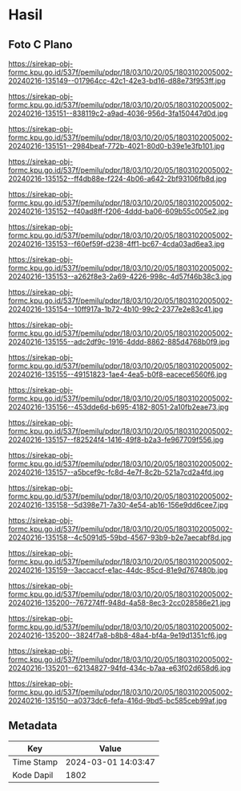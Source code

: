 # Hasil

## Foto C Plano

https://sirekap-obj-formc.kpu.go.id/537f/pemilu/pdpr/18/03/10/20/05/1803102005002-20240216-135149--017964cc-42c1-42e3-bd16-d88e73f953ff.jpg

https://sirekap-obj-formc.kpu.go.id/537f/pemilu/pdpr/18/03/10/20/05/1803102005002-20240216-135151--838119c2-a9ad-4036-956d-3fa150447d0d.jpg

https://sirekap-obj-formc.kpu.go.id/537f/pemilu/pdpr/18/03/10/20/05/1803102005002-20240216-135151--2984beaf-772b-4021-80d0-b39e1e3fb101.jpg

https://sirekap-obj-formc.kpu.go.id/537f/pemilu/pdpr/18/03/10/20/05/1803102005002-20240216-135152--ff4db88e-f224-4b06-a642-2bf93106fb8d.jpg

https://sirekap-obj-formc.kpu.go.id/537f/pemilu/pdpr/18/03/10/20/05/1803102005002-20240216-135152--f40ad8ff-f206-4ddd-ba06-609b55c005e2.jpg

https://sirekap-obj-formc.kpu.go.id/537f/pemilu/pdpr/18/03/10/20/05/1803102005002-20240216-135153--f60ef59f-d238-4ff1-bc67-4cda03ad6ea3.jpg

https://sirekap-obj-formc.kpu.go.id/537f/pemilu/pdpr/18/03/10/20/05/1803102005002-20240216-135153--a262f8e3-2a69-4226-998c-4d57f46b38c3.jpg

https://sirekap-obj-formc.kpu.go.id/537f/pemilu/pdpr/18/03/10/20/05/1803102005002-20240216-135154--10ff917a-1b72-4b10-99c2-2377e2e83c41.jpg

https://sirekap-obj-formc.kpu.go.id/537f/pemilu/pdpr/18/03/10/20/05/1803102005002-20240216-135155--adc2df9c-1916-4ddd-8862-885d4768b0f9.jpg

https://sirekap-obj-formc.kpu.go.id/537f/pemilu/pdpr/18/03/10/20/05/1803102005002-20240216-135155--49151823-1ae4-4ea5-b0f8-eacece6560f6.jpg

https://sirekap-obj-formc.kpu.go.id/537f/pemilu/pdpr/18/03/10/20/05/1803102005002-20240216-135156--453dde6d-b695-4182-8051-2a10fb2eae73.jpg

https://sirekap-obj-formc.kpu.go.id/537f/pemilu/pdpr/18/03/10/20/05/1803102005002-20240216-135157--f82524f4-1416-49f8-b2a3-fe967709f556.jpg

https://sirekap-obj-formc.kpu.go.id/537f/pemilu/pdpr/18/03/10/20/05/1803102005002-20240216-135157--a5bcef9c-fc8d-4e7f-8c2b-521a7cd2a4fd.jpg

https://sirekap-obj-formc.kpu.go.id/537f/pemilu/pdpr/18/03/10/20/05/1803102005002-20240216-135158--5d398e71-7a30-4e54-ab16-156e9dd6cee7.jpg

https://sirekap-obj-formc.kpu.go.id/537f/pemilu/pdpr/18/03/10/20/05/1803102005002-20240216-135158--4c5091d5-59bd-4567-93b9-b2e7aecabf8d.jpg

https://sirekap-obj-formc.kpu.go.id/537f/pemilu/pdpr/18/03/10/20/05/1803102005002-20240216-135159--3accaccf-e1ac-44dc-85cd-81e9d767480b.jpg

https://sirekap-obj-formc.kpu.go.id/537f/pemilu/pdpr/18/03/10/20/05/1803102005002-20240216-135200--767274ff-948d-4a58-8ec3-2cc028586e21.jpg

https://sirekap-obj-formc.kpu.go.id/537f/pemilu/pdpr/18/03/10/20/05/1803102005002-20240216-135200--3824f7a8-b8b8-48a4-bf4a-9e19d1351cf6.jpg

https://sirekap-obj-formc.kpu.go.id/537f/pemilu/pdpr/18/03/10/20/05/1803102005002-20240216-135201--62134827-94fd-434c-b7aa-e63f02d658d6.jpg

https://sirekap-obj-formc.kpu.go.id/537f/pemilu/pdpr/18/03/10/20/05/1803102005002-20240216-135150--a0373dc6-fefa-416d-9bd5-bc585ceb99af.jpg


## Metadata

| Key        | Value               |
| ---------- | ------------------- |
| Time Stamp | 2024-03-01 14:03:47 |
| Kode Dapil | 1802                |



